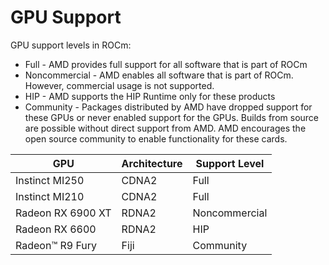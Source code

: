 # GPU Support
GPU support levels in ROCm:
 * Full - AMD provides full support for all software that is part of ROCm
 * Noncommercial - AMD enables all software that is part of ROCm. However, commercial usage is not supported.
 * HIP - AMD supports the HIP Runtime only for these products
 * Community - Packages distributed by AMD have dropped support for these GPUs or never enabled support for the GPUs. Builds from source are possible without direct support from AMD. AMD encourages the open source community to enable functionality for these cards.

|GPU|Architecture|Support Level|
|--------------|----------------|---------------|
|Instinct MI250|CDNA2|Full|
|Instinct MI210|CDNA2|Full|
|Radeon RX 6900 XT|RDNA2|Noncommercial|
|Radeon RX 6600|RDNA2|HIP|
|Radeon™ R9 Fury|Fiji|Community|


